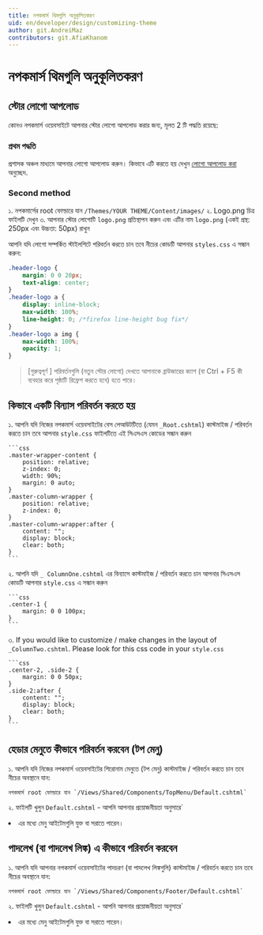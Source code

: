 ```yaml
---
title: নপকমার্স থিমগুলি অনুকূলিতকরণ
uid: en/developer/design/customizing-theme
author: git.AndreiMaz
contributors: git.AfiaKhanom
---
```


# নপকমার্স থিমগুলি অনুকূলিতকরণ

## স্টোর লোগো আপলোড

কোনও নপকমার্স ওয়েবসাইটে আপনার স্টোর লোগো আপলোড করার জন্য, মূলত 2 টি পদ্ধতি রয়েছে:

### প্রথম পদ্ধতি

প্রশাসক অঞ্চল মাধ্যমে আপনার লোগো আপলোড করুন। কিভাবে এটি করতে হয় দেখুন [লোগো আপলোড করা](xref:bn/getting-started/design-your-store/uploading-your-logo) অনুচ্ছেদ.

### Second method

১. নপকমার্সের root ফোল্ডারে যান `/Themes/YOUR THEME/Content/images/`
২. Logo.png চিত্র ফাইলটি দেখুন
৩. আপনার স্টোর লোগোটি `logo.png` প্রতিস্থাপন করুন এবং এটির নাম `logo.png` (একই প্রস্থ: 250px এবং উচ্চতা: 50px) রাখুন

আপনি যদি লোগো সম্পর্কিত স্টাইলশিটে পরিবর্তন করতে চান তবে নীচের কোডটি আপনার `styles.css` এ সন্ধান করুন:

```css
.header-logo {
    margin: 0 0 20px;
    text-align: center;
}
.header-logo a {
    display: inline-block;
    max-width: 100%;
    line-height: 0; /*firefox line-height bug fix*/
}
.header-logo a img {
    max-width: 100%;
    opacity: 1;
}
```

> [গুরুত্বপূর্ণ ]
> পরিবর্তনগুলি (নতুন স্টোর লোগো) দেখতে আপনাকে ব্রাউজারের ক্যাশ (বা Ctrl + F5 কী ব্যবহার করে পৃষ্ঠাটি রিফ্রেশ করতে হবে) হতে পারে।

## কিভাবে একটি বিন্যাস পরিবর্তন করতে হয়

১. আপনি যদি নিজের নপকমার্স ওয়েবসাইটের বেস লেআউটটিতে (যেমন `_Root.cshtml`) কাস্টমাইজ / পরিবর্তন করতে চান তবে আপনার `style.css` ফাইলটিতে এই সিএসএস কোডের সন্ধান করুন

    ```css
    .master-wrapper-content {
        position: relative;
        z-index: 0;
        width: 90%;
        margin: 0 auto;
    }
    .master-column-wrapper {
        position: relative;
        z-index: 0;
    }
    .master-column-wrapper:after {
        content: "";
        display: block;
        clear: both;
    }
    ```

২. আপনি যদি `_ ColumnOne.cshtml` এর বিন্যাসে কাস্টমাইজ / পরিবর্তন করতে চান আপনার সিএসএস কোডটি আপনার `style.css` এ সন্ধান করুন

    ```css
    .center-1 {
        margin: 0 0 100px;
    }
    ```

৩. If you would like to customize / make changes in the layout of `_ColumnTwo.cshtml`. Please look for this css code in your `style.css`

    ```css
    .center-2, .side-2 {
        margin: 0 0 50px;
    }
    .side-2:after {
        content: "";
        display: block;
        clear: both;
    }
    ```

## হেডার মেনুতে কীভাবে পরিবর্তন করবেন (টপ মেনু)

১. আপনি যদি নিজের নপকমার্স ওয়েবসাইটের শিরোনাম মেনুতে (টপ মেনু) কাস্টমাইজ / পরিবর্তন করতে চান তবে নীচের অবস্থানে যান:

    নপকমার্স root ফোল্ডারে যান `/Views/Shared/Components/TopMenu/Default.cshtml`
২. ফাইলটি খুলুন `Default.cshtml` - আপনি আপনার প্রয়োজনীয়তা অনুসারে` <li> এর মধ্যে মেনু আইটেমগুলি যুক্ত বা সরাতে পারেন।

## পাদলেখ (বা পাদলেখ লিঙ্ক) এ কীভাবে পরিবর্তন করবেন

১. আপনি যদি আপনার নপকমার্স ওয়েবসাইটের পাদচরণ (বা পাদলেখ লিঙ্কগুলি) কাস্টমাইজ / পরিবর্তন করতে চান তবে নীচের অবস্থানে যান:

    নপকমার্স root ফোল্ডারে যান `/Views/Shared/Components/Footer/Default.cshtml`
২. ফাইলটি খুলুন `Default.cshtml` - আপনি আপনার প্রয়োজনীয়তা অনুসারে` <li> এর মধ্যে মেনু আইটেমগুলি যুক্ত বা সরাতে পারেন।

